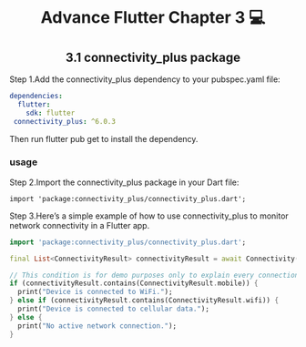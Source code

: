 <h1 align="center"> Advance Flutter Chapter 3 💻</h1>

<h2 align="center">3.1 connectivity_plus package</h2>

Step 1.Add the connectivity_plus dependency to your pubspec.yaml file:

```yaml
dependencies:
  flutter:
    sdk: flutter
 connectivity_plus: ^6.0.3
```
Then run flutter pub get to install the dependency.

### usage

Step 2.Import the connectivity_plus package in your Dart file:
```
import 'package:connectivity_plus/connectivity_plus.dart';
```

Step 3.Here’s a simple example of how to use connectivity_plus to monitor network connectivity in a Flutter app.

```dart
import 'package:connectivity_plus/connectivity_plus.dart';

final List<ConnectivityResult> connectivityResult = await Connectivity().checkConnectivity();

// This condition is for demo purposes only to explain every connection type.
if (connectivityResult.contains(ConnectivityResult.mobile)) {
  print("Device is connected to WiFi.");
} else if (connectivityResult.contains(ConnectivityResult.wifi)) {
  print("Device is connected to cellular data.");
} else {
  print("No active network connection.");
}
```


